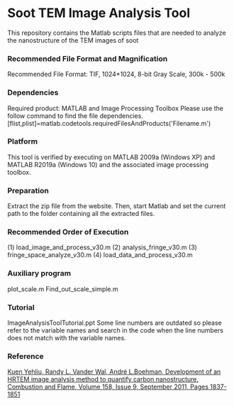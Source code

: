 # Soot TEM Image Analysis Tool
This repository contains the Matlab scripts files that are needed to analyze the nanostructure of the TEM images of soot 

### Recommended File Format and Magnification
Recommended File Format: TIF, 1024*1024, 8-bit Gray Scale, 300k - 500k 

### Dependencies
Required product: MATLAB and Image Processing Toolbox 
Please use the follow command to find the file dependencies. 
[flist,plist]=matlab.codetools.requiredFilesAndProducts('Filename.m')

### Platform 
This tool is verified by executing on MATLAB 2009a (Windows XP) and MATLAB R2019a (Windows 10) and the associated image processing toolbox. 

### Preparation
Extract the zip file from the website. Then, start Matlab and set the current path to the folder containing all the extracted files. 

### Recommended Order of Execution
(1) load_image_and_process_v30.m 
(2) analysis_fringe_v30.m
(3) fringe_space_analyze_v30.m
(4) load_data_and_process_v30.m 

### Auxiliary program
plot_scale.m
Find_out_scale_simple.m

### Tutorial
ImageAnalysisToolTutorial.ppt
Some line numbers are outdated so please refer to the variable names and search in the code when the line numbers does not match with the variable names. 

### Reference
[Kuen Yehliu, Randy L. Vander Wal, André L.Boehman, Development of an HRTEM image analysis method to quantify carbon nanostructure, Combustion and Flame, Volume 158, Issue 9, September 2011, Pages 1837-1851](https://doi.org/10.1016/j.combustflame.2011.01.009)

